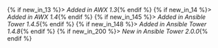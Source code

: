 {% if new_in_13 %}> _Added in AWX 1.3_{% endif %}
{% if new_in_14 %}> _Added in AWX 1.4_{% endif %}
{% if new_in_145 %}> _Added in Ansible Tower 1.4.5_{% endif %}
{% if new_in_148 %}> _Added in Ansible Tower 1.4.8_{% endif %}
{% if new_in_200 %}> _New in Ansible Tower 2.0.0_{% endif %}
